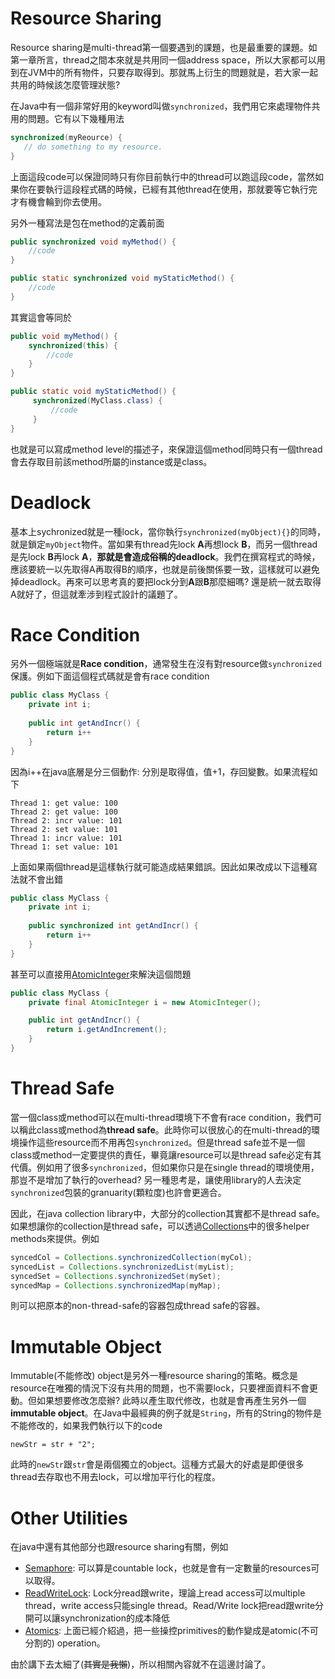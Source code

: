 # Resource Sharing

Resource sharing是multi-thread第一個要遇到的課題，也是最重要的課題。如第一章所言，thread之間本來就是共用同一個address space，所以大家都可以用到在JVM中的所有物件，只要存取得到。那就馬上衍生的問題就是，若大家一起共用的時候該怎麼管理狀態?

在Java中有一個非常好用的keyword叫做`synchronized`，我們用它來處理物件共用的問題。它有以下幾種用法

```java
synchronized(myReource) {
   // do something to my resource.
}
```

上面這段code可以保證同時只有你目前執行中的thread可以跑這段code，當然如果你在要執行這段程式碼的時候，已經有其他thread在使用，那就要等它執行完才有機會輪到你去使用。

另外一種寫法是包在method的定義前面

```java
public synchronized void myMethod() {
    //code
}

public static synchronized void myStaticMethod() {
    //code
}
```

其實這會等同於

```java
public void myMethod() {
    synchronized(this) {
        //code
    }
}

public static void myStaticMethod() {
     synchronized(MyClass.class) {
         //code
     }
}
```

也就是可以寫成method level的描述子，來保證這個method同時只有一個thread會去存取目前該method所屬的instance或是class。

# Deadlock

基本上sychronized就是一種lock，當你執行`synchronized(myObject){}`的同時，就是鎖定`myObject`物件。當如果有thread先lock **A**再想lock **B**，而另一個thread是先lock **B**再lock **A**，**那就是會造成俗稱的deadlock**。我們在撰寫程式的時候，應該要統一以先取得A再取得B的順序，也就是前後關係要一致，這樣就可以避免掉deadlock。再來可以思考真的要把lock分到**A**跟**B**那麼細嗎? 還是統一就去取得A就好了，但這就牽涉到程式設計的議題了。

# Race Condition

另外一個極端就是**Race condition**，通常發生在沒有對resource做`synchronized`保護。例如下面這個程式碼就是會有race condition

```java
public class MyClass {
    private int i;
    
    public int getAndIncr() {
        return i++
    }
}
```

因為i++在java底層是分三個動作: 分別是取得值，值+1，存回變數。如果流程如下

```
Thread 1: get value: 100
Thread 2: get value: 100
Thread 2: incr value: 101
Thread 2: set value: 101
Thread 1: incr value: 101
Thread 1: set value: 101
```

上面如果兩個thread是這樣執行就可能造成結果錯誤。因此如果改成以下這種寫法就不會出錯
```java
public class MyClass {
    private int i;
    
    public synchronized int getAndIncr() {
        return i++
    }
}
```

甚至可以直接用[AtomicInteger](https://docs.oracle.com/javase/8/docs/api/java/util/concurrent/atomic/AtomicInteger.html)來解決這個問題 
```java
public class MyClass {
    private final AtomicInteger i = new AtomicInteger();

    public int getAndIncr() {
        return i.getAndIncrement();
    }
}
```

# Thread Safe
當一個class或method可以在multi-thread環境下不會有race condition，我們可以稱此class或method為**thread safe**。此時你可以很放心的在multi-thread的環境操作這些resource而不用再包`synchronized`。但是thread safe並不是一個class或method一定要提供的責任，畢竟讓resource可以是thread safe必定有其代價。例如用了很多`synchronized`，但如果你只是在single thread的環境使用，那豈不是增加了執行的overhead? 另一種思考是，讓使用library的人去決定`synchronized`包裝的granuarity(顆粒度)也許會更適合。

因此，在java collection library中，大部分的collection其實都不是thread safe。如果想讓你的collection是thread safe，可以透過[Collections](https://docs.oracle.com/javase/8/docs/api/java/util/Collections.html)中的很多helper methods來提供。例如

```java
syncedCol = Collections.synchronizedCollection(myCol);
syncedList = Collections.synchronizedList(myList);
syncedSet = Collections.synchronizedSet(mySet);
syncedMap = Collections.synchronizedMap(myMap);
```

則可以把原本的non-thread-safe的容器包成thread safe的容器。

# Immutable Object

Immutable(不能修改) object是另外一種resource sharing的策略。概念是resource在唯獨的情況下沒有共用的問題，也不需要lock，只要裡面資料不會更動。但如果想要修改怎麼辦? 此時以產生取代修改，也就是會再產生另外一個**immutable object**。在Java中最經典的例子就是`String`，所有的String的物件是不能修改的，如果我們執行以下的code

```
newStr = str + "2";
```

此時的`newStr`跟`str`會是兩個獨立的object。這種方式最大的好處是即便很多thread去存取也不用去lock，可以增加平行化的程度。


# Other Utilities

在java中還有其他部分也跟resource sharing有關，例如

- [Semaphore](https://docs.oracle.com/javase/8/docs/api/index.html?java/util/concurrent/Semaphore.html): 可以算是countable lock，也就是會有一定數量的resources可以取得。
- [ReadWriteLock](https://docs.oracle.com/javase/8/docs/api/index.html?java/util/concurrent/locks/ReentrantReadWriteLock.html): Lock分read跟write，理論上read access可以multiple thread，write access只能single thread。Read/Write lock把read跟write分開可以讓synchronization的成本降低
- [Atomics](https://docs.oracle.com/javase/8/docs/api/index.html?java/util/concurrent/atomic/package-summary.html): 上面已經介紹過，把一些操控primitives的動作變成是atomic(不可分割的) operation。

由於講下去太細了(~~其實是我懶~~)，所以相關內容就不在這邊討論了。